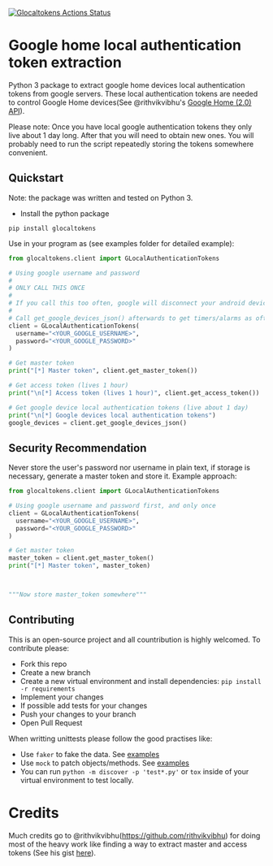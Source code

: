 [![Glocaltokens Actions Status](https://github.com/leikoilja/glocaltokens/workflows/Running%20tests/badge.svg?branch=master)](https://github.com/leikoilja/glocaltokens/actions)
# Google home local authentication token extraction

Python 3 package to extract google home devices local authentication tokens from
google servers. These local authentication tokens are needed to control Google
Home devices(See @rithvikvibhu's [Google Home (2.0) API](https://rithvikvibhu.github.io/GHLocalApi/)).

Please note:
Once you have local google authentication tokens they only live about 1 day
long. After that you will need to obtain new ones. You will probably need to
run the script repeatedly storing the tokens somewhere convenient.

## Quickstart

Note: the package was written and tested on Python 3.

- Install the python package
```
pip install glocaltokens
```

Use in your program as (see examples folder for detailed example):
```Python
from glocaltokens.client import GLocalAuthenticationTokens

# Using google username and password
#
# ONLY CALL THIS ONCE
#
# If you call this too often, google will disconnect your android devices and other weird things will happen
#
# Call get_google_devices_json() afterwards to get timers/alarms as oftens as you want to update.
client = GLocalAuthenticationTokens(
  username="<YOUR_GOOGLE_USERNAME>",
  password="<YOUR_GOOGLE_PASSWORD>"
)

# Get master token
print("[*] Master token", client.get_master_token())

# Get access token (lives 1 hour)
print("\n[*] Access token (lives 1 hour)", client.get_access_token())

# Get google device local authentication tokens (live about 1 day)
print("\n[*] Google devices local authentication tokens")
google_devices = client.get_google_devices_json()
```

## Security Recommendation
Never store the user's password nor username in plain text, if storage is necessary, generate a
master token and store it. Example approach:
```python
from glocaltokens.client import GLocalAuthenticationTokens

# Using google username and password first, and only once
client = GLocalAuthenticationTokens(
  username="<YOUR_GOOGLE_USERNAME>",
  password="<YOUR_GOOGLE_PASSWORD>"
)

# Get master token
master_token = client.get_master_token()
print("[*] Master token", master_token)



"""Now store master_token somewhere"""

```

## Contributing
This is an open-source project and all countribution is highly welcomed. To
contribute please:
- Fork this repo
- Create a new branch
- Create a new virtual environment and install dependencies:
`pip install -r requirements`
- Implement your changes
- If possible add tests for your changes
- Push your changes to your branch
- Open Pull Request

When writting unittests please follow the good practises like:
- Use `faker` to fake the data. See [examples](https://faker.readthedocs.io/en/master/)
- Use `mock` to patch objects/methods. See [examples](https://realpython.com/python-mock-library/)
- You can run `python -m discover -p 'test*.py'` or `tox` inside of your virtual
  environment to test locally.

# Credits
Much credits go to @rithvikvibhu(https://github.com/rithvikvibhu) for doing
most of the heavy work like finding a way to extract master and access tokens
(See his gist [here](https://gist.github.com/rithvikvibhu/952f83ea656c6782fbd0f1645059055d)).

